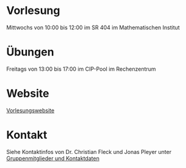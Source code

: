 # Vorlesung
Mittwochs von 10:00 bis 12:00 im SR 404 im Mathematischen Institut

# Übungen
Freitags von 13:00 bis 17:00 im CIP-Pool im Rechenzentrum

# Website
[Vorlesungswebsite](https://www.fdm.uni-freiburg.de/spatsysbio/teaching/2022-04-SS-Intro-Sys-Bio)

# Kontakt
Siehe Kontaktinfos von Dr. Christian Fleck und Jonas Pleyer unter
[Gruppenmitglieder und Kontaktdaten](https://www.fdm.uni-freiburg.de/spatsysbio/People)
